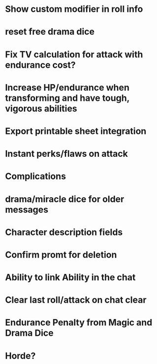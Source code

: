 # Show custom modifier in roll info
# reset free drama dice
# Fix TV calculation for attack with endurance cost?
# Increase HP/endurance when transforming and have tough, vigorous abilities
# Export printable sheet integration
# Instant perks/flaws on attack 
# Complications
# drama/miracle dice for older messages
# Character description fields
# Confirm promt for deletion
# Ability to link Ability in the chat
# Clear last roll/attack on chat clear
# Endurance Penalty from Magic and Drama Dice
# Horde?